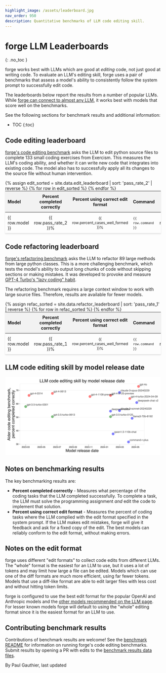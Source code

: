 ```yaml
---
highlight_image: /assets/leaderboard.jpg
nav_order: 950
description: Quantitative benchmarks of LLM code editing skill.
---
```



# forge LLM Leaderboards
{: .no_toc }

forge works best with LLMs which are good at *editing* code, not just good at writing
code.
To evaluate an LLM's editing skill, forge uses a pair of benchmarks that
assess a model's ability to consistently follow the system prompt
to successfully edit code.

The leaderboards below report the results from a number of popular LLMs.
While [forge can connect to almost any LLM](/docs/llms.html),
it works best with models that score well on the benchmarks.

See the following sections for benchmark
results and additional information:
- TOC
{:toc}

## Code editing leaderboard

[forge's code editing benchmark](/docs/benchmarks.html#the-benchmark) asks the LLM to edit python source files to complete 133 small coding exercises
from Exercism. 
This measures the LLM's coding ability, and whether it can
write new code that integrates into existing code.
The model also has to successfully apply all its changes to the source file without human intervention.

<table style="width: 100%; max-width: 800px; margin: auto; border-collapse: collapse; box-shadow: 0 2px 4px rgba(0,0,0,0.1); font-size: 14px;">
  <thead style="background-color: #f2f2f2;">
    <tr>
      <th style="padding: 8px; text-align: left;">Model</th>
      <th style="padding: 8px; text-align: center;">Percent completed correctly</th>
      <th style="padding: 8px; text-align: center;">Percent using correct edit format</th>
      <th style="padding: 8px; text-align: left;">Command</th>
      <th style="padding: 8px; text-align: center;">Edit format</th>
    </tr>
  </thead>
  <tbody>
    {% assign edit_sorted = site.data.edit_leaderboard | sort: 'pass_rate_2' | reverse %}
    {% for row in edit_sorted %}
      <tr style="border-bottom: 1px solid #ddd;">
        <td style="padding: 8px;">{{ row.model }}</td>
        <td style="padding: 8px; text-align: center;">{{ row.pass_rate_2 }}%</td>
        <td style="padding: 8px; text-align: center;">{{ row.percent_cases_well_formed }}%</td>
        <td style="padding: 8px;"><code>{{ row.command }}</code></td>
        <td style="padding: 8px; text-align: center;">{{ row.edit_format }}</td>
      </tr>
    {% endfor %}
  </tbody>
</table>

<canvas id="editChart" width="800" height="450" style="margin-top: 20px"></canvas>
<script src="https://cdn.jsdelivr.net/npm/chart.js"></script>
<script>
  document.addEventListener('DOMContentLoaded', function () {
    var ctx = document.getElementById('editChart').getContext('2d');
    const HIGHTLIGHT_MODEL = 'no no no no';
    var leaderboardData = {
      labels: [],
      datasets: [{
        label: 'Percent completed correctly',
        data: [],
        backgroundColor: function(context) {
          const label = context.chart.data.labels[context.dataIndex] || '';
          return (label && label.includes(HIGHTLIGHT_MODEL)) ? 'rgba(255, 99, 132, 0.2)' : 'rgba(54, 162, 235, 0.2)';
        },
        borderColor: function(context) {
          const label = context.chart.data.labels[context.dataIndex] || '';
          return (label && label.includes(HIGHTLIGHT_MODEL)) ? 'rgba(255, 99, 132, 1)' : 'rgba(54, 162, 235, 1)';
        },
        borderWidth: 1
      }]
    };

    var allData = [];
    {% for row in edit_sorted %}
      allData.push({
        model: '{{ row.model }}',
        pass_rate_2: {{ row.pass_rate_2 }},
        percent_cases_well_formed: {{ row.percent_cases_well_formed }}
      });
    {% endfor %}

    function updateChart() {
      var selectedRows = document.querySelectorAll('tr.selected');
      var showAll = selectedRows.length === 0;

      leaderboardData.labels = [];
      leaderboardData.datasets[0].data = [];

      allData.forEach(function(row, index) {
        var rowElement = document.getElementById('edit-row-' + index);
        if (showAll) {
          rowElement.classList.remove('selected');
        }
        if (showAll || rowElement.classList.contains('selected')) {
          leaderboardData.labels.push(row.model);
          leaderboardData.datasets[0].data.push(row.pass_rate_2);
        }
      });

      leaderboardChart.update();
    }

    var tableBody = document.querySelector('table tbody');
    allData.forEach(function(row, index) {
      var tr = tableBody.children[index];
      tr.id = 'edit-row-' + index;
      tr.style.cursor = 'pointer';
      tr.onclick = function() {
        this.classList.toggle('selected');
        updateChart();
      };
    });

    var leaderboardChart = new Chart(ctx, {
      type: 'bar',
      data: leaderboardData,
      options: {
        scales: {
          y: {
            beginAtZero: true
          }
        }
      }
    });

    updateChart();
  });
</script>
<style>
  tr.selected {
    color: #0056b3;
  }
  table {
    table-layout: fixed;
  }
  td, th {
    word-wrap: break-word;
    overflow-wrap: break-word;
  }
  td:nth-child(3), td:nth-child(4) {
    font-size: 12px;
  }
</style>

## Code refactoring leaderboard

[forge's refactoring benchmark](https://github.com/forge-AI/refactor-benchmark) asks the LLM to refactor 89 large methods from large python classes. This is a more challenging benchmark, which tests the model's ability to output long chunks of code without skipping sections or making mistakes. It was developed to provoke and measure [GPT-4 Turbo's "lazy coding" habit](/2023/12/21/unified-diffs.html).

The refactoring benchmark requires a large context window to
work with large source files.
Therefore, results are available for fewer models.

<table style="width: 100%; max-width: 800px; margin: auto; border-collapse: collapse; box-shadow: 0 2px 4px rgba(0,0,0,0.1); font-size: 14px;">
  <thead style="background-color: #f2f2f2;">
    <tr>
      <th style="padding: 8px; text-align: left;">Model</th>
      <th style="padding: 8px; text-align: center;">Percent completed correctly</th>
      <th style="padding: 8px; text-align: center;">Percent using correct edit format</th>
      <th style="padding: 8px; text-align: left;">Command</th>
      <th style="padding: 8px; text-align: center;">Edit format</th>
    </tr>
  </thead>
  <tbody>
    {% assign refac_sorted = site.data.refactor_leaderboard | sort: 'pass_rate_1' | reverse %}
    {% for row in refac_sorted %}
      <tr style="border-bottom: 1px solid #ddd;">
        <td style="padding: 8px;">{{ row.model }}</td>
        <td style="padding: 8px; text-align: center;">{{ row.pass_rate_1 }}%</td>
        <td style="padding: 8px; text-align: center;">{{ row.percent_cases_well_formed }}%</td>
        <td style="padding: 8px;"><code>{{ row.command }}</code></td>
        <td style="padding: 8px; text-align: center;">{{ row.edit_format }}</td>
      </tr>
    {% endfor %}
  </tbody>
</table>

<canvas id="refacChart" width="800" height="450" style="margin-top: 20px"></canvas>
<script src="https://cdn.jsdelivr.net/npm/chart.js"></script>
<script>
  document.addEventListener('DOMContentLoaded', function () {
    var ctx = document.getElementById('refacChart').getContext('2d');
    var leaderboardData = {
      labels: [],
      datasets: [{
        label: 'Percent completed correctly',
        data: [],
        backgroundColor: 'rgba(54, 162, 235, 0.2)',
        borderColor: 'rgba(54, 162, 235, 1)',
        borderWidth: 1
      }]
    };

    var allData = [];
    {% for row in refac_sorted %}
      allData.push({
        model: '{{ row.model }}',
        pass_rate_1: {{ row.pass_rate_1 }},
        percent_cases_well_formed: {{ row.percent_cases_well_formed }}
      });
    {% endfor %}

    function updateChart() {
      var selectedRows = document.querySelectorAll('tr.selected');
      var showAll = selectedRows.length === 0;

      leaderboardData.labels = [];
      leaderboardData.datasets[0].data = [];

      allData.forEach(function(row, index) {
        var rowElement = document.getElementById('refac-row-' + index);
        if (showAll) {
          rowElement.classList.remove('selected');
        }
        if (showAll || rowElement.classList.contains('selected')) {
          leaderboardData.labels.push(row.model);
          leaderboardData.datasets[0].data.push(row.pass_rate_1);
        }
      });

      leaderboardChart.update();
    }

    var tableBody = document.querySelectorAll('table tbody')[1];
    allData.forEach(function(row, index) {
      var tr = tableBody.children[index];
      tr.id = 'refac-row-' + index;
      tr.style.cursor = 'pointer';
      tr.onclick = function() {
        this.classList.toggle('selected');
        updateChart();
      };
    });

    var leaderboardChart = new Chart(ctx, {
      type: 'bar',
      data: leaderboardData,
      options: {
        scales: {
          y: {
            beginAtZero: true
          }
        }
      }
    });

    updateChart();
  });
</script>


## LLM code editing skill by model release date

[![connecting to many LLMs](/assets/models-over-time.svg)](https://forge.chat/assets/models-over-time.svg)


## Notes on benchmarking results

The key benchmarking results are:

- **Percent completed correctly** - Measures what percentage of the coding tasks that the LLM completed successfully. To complete a task, the LLM must solve the programming assignment *and* edit the code to implement that solution.
- **Percent using correct edit format** - Measures the percent of coding tasks where the LLM complied with the edit format specified in the system prompt. If the LLM makes edit mistakes, forge will give it feedback and ask for a fixed copy of the edit. The best models can reliably conform to the edit format, without making errors.


## Notes on the edit format

forge uses different "edit formats" to collect code edits from different LLMs.
The "whole" format is the easiest for an LLM to use, but it uses a lot of tokens
and may limit how large a file can be edited.
Models which can use one of the diff formats are much more efficient,
using far fewer tokens.
Models that use a diff-like format are able to 
edit larger files with less cost and without hitting token limits.

forge is configured to use the best edit format for the popular OpenAI and Anthropic models
and the [other models recommended on the LLM page](/docs/llms.html).
For lesser known models forge will default to using the "whole" editing format
since it is the easiest format for an LLM to use.

## Contributing benchmark results

Contributions of benchmark results are welcome!
See the
[benchmark README](https://github.com/forge-AI/forge/blob/main/benchmark/README.md)
for information on running forge's code editing benchmarks.
Submit results by opening a PR with edits to the
[benchmark results data files](https://github.com/forge-AI/forge/blob/main/forge/website/_data/).


<p class="post-date">
By Paul Gauthier,
last updated
<!--[[[cog
import subprocess
import datetime

files = [
    'forge/website/docs/leaderboards/index.md',
    'forge/website/_data/edit_leaderboard.yml',
    'forge/website/_data/refactor_leaderboard.yml'
]

def get_last_modified_date(file):
    result = subprocess.run(['git', 'log', '-1', '--format=%ct', file], capture_output=True, text=True)
    if result.returncode == 0:
        timestamp = int(result.stdout.strip())
        return datetime.datetime.fromtimestamp(timestamp)
    return datetime.datetime.min

mod_dates = [get_last_modified_date(file) for file in files]
latest_mod_date = max(mod_dates)
cog.out(f"{latest_mod_date.strftime('%B %d, %Y.')}")
]]]-->
November 11, 2024.
<!--[[[end]]]-->
</p>
